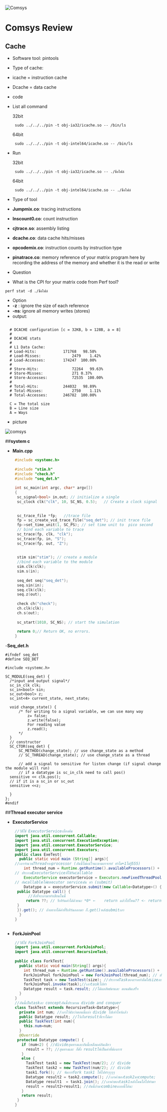 ![Comsys](https://i.giphy.com/3o6Ei3ezR3iOLzPHpe.gif)
# Comsys Review

## **Cache**
 - Software tool: pintools
 - Type of cache:
  - icache =  instruction cache
  - Dcache = data cache
 - code
  - List all command
  
    32bit
    ```
     sudo ../../../pin -t obj-ia32/icache.so -- /bin/ls 
    ```
   
    64bit
    ```
     sudo ../../../pin -t obj-intel64/icache.so -- /bin/ls 
    ```
  - Run
     
    32bit
    ```
     sudo ../../../pin -t obj-ia32/icache.so -- ./ชื่อไฟล์
    ```
   
    64bit
    ```
     sudo ../../../pin -t obj-intel64/icache.so -- ./ชื่อไฟล์
    ```
 - Type of tool
  - **Jumpmix.co**: tracing instructions
  - **Inscount0.co**: count instruction 
  - **cjtrace.so**: assembly listing
  - **dcache.co**: data cache hits/misses
  - **opcodemix.co**: instruction counts by instruction type
  - **pinatrace.co**:  memory reference of your matrix program here by recording the address of the memory and whether it is the read or write
 - Question
  - What is the CPI for your matrix code from Perf tool?
   ```
   perf stat -d ./ชื่อไฟล์
   ```
 - Option
  - **-z** : ignore the size of each reference
  - **-ns**: ignore all memory writes (stores)
 - output:
  ```
  
    # DCACHE configuration [c = 32KB, b = 128B, a = 8]
    #
    # DCACHE stats
    #
    # L1 Data Cache:
    # Load-Hits:           	171768   98.58%
    # Load-Misses:           	2479	1.42%
    # Load-Accesses:       	174247  100.00%
    # 
    # Store-Hits:           	72264   99.63%
    # Store-Misses:           	271	0.37%
    # Store-Accesses:       	72535  100.00%
    # 
    # Total-Hits:          	244032   98.89%
    # Total-Misses:          	2750	1.11%
    # Total-Accesses:      	246782  100.00%
    
    C = The total size
    B = Line size
    A = Ways
  ```
 - picture
 
  ![comsys](/comsys.png)

##**system c**
- **Main.cpp**
  ```C++
   #include <systemc.h>
   
   #include "stim.h"
   #include "check.h"
   #include "seq_det.h"
   
   int sc_main(int argc, char* argv[])
   {
   	sc_signal<bool> in,out; // initialize a single
   	sc_clock clk("clk", 10, SC_NS, 0.5);   // Create a clock signal
   
   
   	sc_trace_file *fp;   //trace file
   	fp = sc_create_vcd_trace_file("seq_det"); // init trace file
   	fp->set_time_unit(1, SC_PS); // set time unit to  pico second
   	// bind each variable to trace
   	sc_trace(fp, clk, "clk");
   	sc_trace(fp, in, "S");
   	sc_trace(fp, out, "Z");
   
   	
   	stim sim("stim"); // create a module
    //bind each variable to the module
   	sim.clk(clk);
   	sim.s(in);
   	
   	seq_det seq("seq_det");
   	seq.sin(in);
   	seq.clk(clk);
   	seq.z(out);
   
   	check ch("check");
   	ch.clk(clk);
   	ch.s(out);
   
   	sc_start(1010, SC_NS); // start the simulation 
   	
   	return 0;// Return OK, no errors.
   }
  ```
-**Seq_det.h**
  ```
  #ifndef seq_det
  #define SEQ_DET
  
  #include <systemc.h>
  
  SC_MODULE(seq_det) {
  	/*input and output signal*/
  	sc_in_clk clk;
  	sc_in<bool> sin;
  	sc_out<bool> z;
  	sc_int<4> current_state, next_state;
  	
  	void change_state() {
  		/* for writing to a signal variable, we can use many way
  			z= false;
  			z.write(false);
  		    For reading value
  			z.read();
  		*/
  	}
  	// constructor
  	SC_CTOR(seq_det) {
  		SC_METHOD(change_state); // use change_state as a method
  		// SC_THREAD(change_state); // use change_state as a thread
  		
  		// add a signal to sensitive for listen change (if signal change the module will run)
  		// if a datatype is sc_in_clk need to call pos()
    sensitive << clk.pos();
    // if it is a sc_in or sc_out
    sensitive <<z;
    		
    }
  };
  #endif
  ```
##**Thread executor service**
- **ExecutorService**
  ```java
   //วิธีใช้ ExecutorServiceเบื้องต้น
   import java.util.concurrent.Callable;
   import java.util.concurrent.ExecutionException;
   import java.util.concurrent.ExecutorService;
   import java.util.concurrent.Executors;
   public class ExeTest{
     public static void main (String[] args){
   //เอาจำนวนThreadจากprocessor (อันนี้ไม่แน่ใจนะตามอาจารย์ ทำไม+1ไม่รู้555)
       int thread_num = Runtime.getRuntime().availableProcessors() + 1;
   // ประกาศExecutorServiceที่ใช้รันcallable
       ExecutorService executorService = Executors.newFixedThreadPool(thread_num);
   // ยัดcallableให้executor serviceมัน ทำ (submit)
       Datatype a = executorService.submit(new Callable<Datatype>() {
   	public Datatype call() {
   		 //สิ่งที่จะเอามาทำเขียนในนี้
   		return ??; // รีเทิร์นค่าได้ด้วยนะ *0* ←	return แล้วไปไหน?? <- returnออกสู่โลกภายนอกไง (เวลาgetก็จะได้ค่านี้แหละ)
   	}
   	}).get(); // ถ้าอยากได้ค่าที่รีเทิร์นออกมา ก็.get()หลังsubmitเอา
     }
   }
 
  ```
- **ForkJoinPool**
  ```java
   //วิธีใช้ ForkJoinPool
   import java.util.concurrent.ForkJoinPool;
   import java.util.concurrent.RecursiveTask;
   
   public class ForkTest{
     public static void main(String[] args){
       int thread_num = Runtime.getRuntime().availableProcessors() + 1;//เอาจำนวนThreadจากprocessor (อันนี้ไม่แน่ใจนะตามอาจารย์ ทำไม+1ไม่รู้555)
       ForkJoinPool forkJoinPool = new ForkJoinPool(thread_num); // ประกาศ ForkJoinPool
       TaskTest task = new TaskTest(size); //ประกาศTaskของเราอย่าลืมใส่sizeละว่ามันจะทำกี่รอบ
       forkJoinPool.invoke(task);//เอาtaskไปทำ
       Datatype result = task.result; //ได้ผลลัพธ์มาและ ตอนมันเสร็จ
     }
   }
   //อันนี้เป็นtaskอะ conceptอันนี้ประมาณ divide and conquer 
   class TaskTest extends RecursiveTask<Datatype>{
     private int num; //เอาไว้นับว่าตอนนี้แบ่ง divide ไปเท่าไหร่แล้ว
     public Datatype result; //ไว้เก็บresultที่เราได้มา
     public TaskTest(int num){
       this.num=num;
     }
     @Override
   	protected Datatype compute() {
   	  if (num<2) { //divideสุดทางและอันนี้เหลือแค่อันเดียว
   	    result = ??; //สุดทางและ ก็ตั้ง resultให้เป็นค่าที่ต้องการ
   	  }
   	  else {
   	    TaskTest task1 = new TaskTest(num/2); // divide 
   	    TaskTest task2 = new TaskTest(num/2); // divide 
   	    task1.fork(); // จัดการfork task1 ให้ไปทำๆๆๆๆ 
   	    Datatype result2 = task2.compute(); //เอาค่าของtask2มาcompute;
   	    Datatype result1  = task1.join(); //เอาค่าของtask1หลังโดนไล่ไปทำมา
   	    result = result2+result1; //อันนี้ถ้ามาcombineแบบนี้ได้นะ 
   	  }
   	  return result;
   	}
   }
 
  ```

